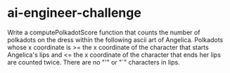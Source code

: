 # ai-engineer-challenge
Write a computePolkadotScore function that counts the number of polkadots on the dress within the following ascii art of Angelica. Polkadots whose x coordinate is >= the x coordinate of the character that starts Angelica's lips and &lt;= the x coordinate of the character that ends her lips are counted twice. There are no "'" or "`" characters in lips.
